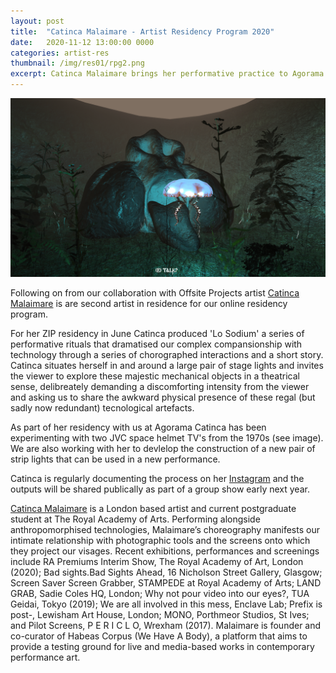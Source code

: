 ```yaml
---
layout: post
title:  "Catinca Malaimare - Artist Residency Program 2020"
date:   2020-11-12 13:00:00 0000
categories: artist-res
thumbnail: /img/res01/rpg2.png
excerpt: Catinca Malaimare brings her performative practice to Agorama's artist residency program 
---
```


![alt-text](/img/res01/rpg2.png)

Following on from our collaboration with Offsite Projects artist [Catinca Malaimare](https://www.catincamalaimare.com/) is are second artist in residence for our online residency program. 

For her ZIP residency in June Catinca produced 'Lo Sodium' a series of performative rituals that dramatised our complex compansionship with technology through a series of chorographed interactions and a short story.  Catinca situates herself in and around a large pair of stage lights and invites the viewer to explore these majestic mechanical objects in a theatrical sense, delibreately demanding a discomforting intensity from the viewer and asking us to share the awkward physical presence of these regal (but sadly now redundant) tecnological artefacts. 

As part of her residency with us at Agorama Catinca has been experimenting with two JVC space helmet TV's from the 1970s (see image). We are also working with her to devlelop the construction of a new pair of strip lights that can be used in a new performance. 

Catinca is regularly documenting the process on her [Instagram](https://www.instagram.com/catincamalaimare/) and the outputs will be shared publically as part of a group show early next year.

[Catinca Malaimare](https://www.catincamalaimare.com/) is a London based artist and current postgraduate student at The Royal Academy of Arts. Performing alongside anthropomorphised technologies, Malaimare’s choreography manifests our intimate relationship with photographic tools and the screens onto which they project our visages. Recent exhibitions, performances and screenings include RA Premiums Interim Show, The Royal Academy of Art, London (2020); Bad sights.Bad Sights Ahead​, 16 Nicholson Street Gallery, Glasgow; Screen Saver Screen Grabber, STAMPEDE at Royal Academy of Arts; LAND GRAB, Sadie Coles HQ, London; Why not pour video into our eyes?, TUA Geidai, Tokyo (2019); We are all involved in this mess, Enclave Lab; Prefix is post-, Lewisham Art House, London; MONO, Porthmeor Studios, St Ives; and Pilot Screens, P E R I C L O, Wrexham (2017). Malaimare is founder and co-curator of Habeas Corpus (We Have A Body), a platform that aims to provide a testing ground for live and media-based works in contemporary performance art.
